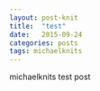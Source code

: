 ```yaml
---
layout: post-knit
title:  "test"
date:   2015-09-24
categories: posts
tags: michaelknits
---
```


michaelknits test post
